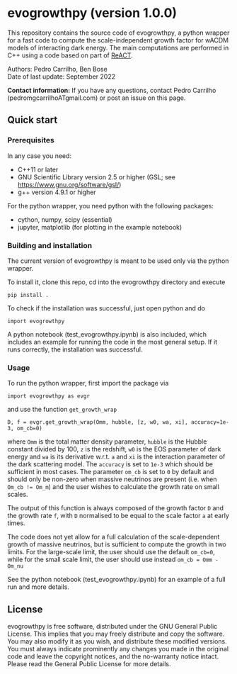 # evogrowthpy (version 1.0.0)
This repository contains the source code of evogrowthpy, a python wrapper for a fast code to compute the scale-independent growth factor for wACDM models of interacting dark energy. The main computations are performed in C++ using a code based on part of [ReACT](https://github.com/nebblu/ReACT).

Authors:   Pedro Carrilho, Ben Bose<br/>
Date of last update:    September 2022<br/>

<b>Contact information:</b> If you have any questions, contact Pedro Carrilho (pedromgcarrilhoATgmail.com) or post an issue on this page.

## Quick start
### Prerequisites
In any case you need:
 * C++11 or later
 * GNU Scientific Library version 2.5 or higher (GSL; see https://www.gnu.org/software/gsl/)
 * g++ version 4.9.1 or higher

For the python wrapper, you need python with the following packages:
 * cython, numpy, scipy (essential)
 * jupyter, matplotlib (for plotting in the example notebook)

### Building and installation
The current version of evogrowthpy is meant to be used only via the python wrapper.

To install it, clone this repo, cd into the evogrowthpy directory and execute

```
pip install .
```

To check if the installation was successful, just open python and do

```
import evogrowthpy
```

A python notebook (test_evogrowthpy.ipynb) is also included, which includes an example for running the code in the most general setup. If it runs correctly, the installation was successful.

### Usage

To run the python wrapper, first import the package via
```
import evogrowthpy as evgr
```
and use the function `get_growth_wrap`
```
D, f = evgr.get_growth_wrap(Omm, hubble, [z, w0, wa, xi], accuracy=1e-3, om_cb=0)
```
where `Omm` is the total matter density parameter, `hubble` is the Hubble constant divided by 100, `z` is the redshift, `w0` is the EOS parameter of dark energy and `wa` is its derivative w.r.t. `a` and `xi` is the interaction parameter of the dark scattering model. The `accuracy` is set to `1e-3` which should be sufficient in most cases. The parameter `om_cb` is set to `0` by default and should only be non-zero when massive neutrinos are present (i.e. when `Om_cb != Om_m`) and the user wishes to calculate the growth rate on small scales.

The output of this function is always composed of the growth factor `D` and the growth rate `f`, with `D` normalised to be equal to the scale factor `a` at early times.

The code does not yet allow for a full calculation of the scale-dependent growth of massive neutrinos, but is sufficient to compute the growth in two limits. For the large-scale limit, the user should use the default `om_cb=0`, while for the small scale limit, the user should use instead `om_cb = Omm - Om_nu`

See the python notebook (test_evogrowthpy.ipynb) for an example of a full run and more details.

## License
evogrowthpy is free software, distributed under the GNU General Public License. This implies that you may freely distribute and copy the software. You may also modify it as you wish, and distribute these modified versions. You must always indicate prominently any changes you made in the original code and leave the copyright notices, and the no-warranty notice intact. Please read the General Public License for more details.
